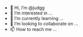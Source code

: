 - 👋 Hi, I’m @judgg
- 👀 I’m interested in ...
- 🌱 I’m currently learning ...
- 💞️ I’m looking to collaborate on ...
- 📫 How to reach me ...

<!---
judgg/judgg is a ✨ special ✨ repository because its `README.md` (this file) appears on your GitHub profile.
You can click the Preview link to take a look at your changes.
--->

